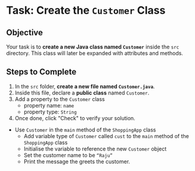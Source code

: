 # Task: Create the `Customer` Class

## **Objective**
Your task is to **create a new Java class named `Customer`** inside the `src` directory. This class will later be expanded with attributes and methods.

## **Steps to Complete**
1. In the `src` folder, **create a new file named `Customer.java`**.
2. Inside this file, declare a **public class** named `Customer`.
3. Add a property to the `Customer` class  
   * property name: `name`  
   * property type: `String`
4. Once done, click "Check" to verify your solution.


* Use `Customer` in the `main` method of the `ShoppingApp` class
    * Add variable type of `Customer` called `cust` to the `main` method of the `ShoppingApp` class
    * Initialise the variable to reference the new `Customer` object
    * Set the customer name to be `“Raju”`
    * Print the message the greets the customer.